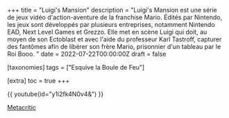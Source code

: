 +++
title = "Luigi's Mansion"
description = "Luigi's Mansion est une série de jeux vidéo d'action-aventure de la franchise Mario. Édités par Nintendo, les jeux sont développés par plusieurs entreprises, notamment Nintendo EAD, Next Level Games et Grezzo. Elle met en scène Luigi qui doit, au moyen de son Ectoblast et avec l'aide du professeur Karl Tastroff, capturer des fantômes afin de libérer son frère Mario, prisonnier d'un tableau par le Roi Booo. "
date = 2022-07-22T00:00:00Z
draft = false

[taxonomies]
tags = ["Esquive la Boule de Feu"]

[extra]
toc = true
+++

{{ youtube(id="y1i2fk4N0v4&") }}

[Metacritic](https://www.metacritic.com/game/luigis-mansion/)
